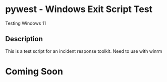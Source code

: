 # pywest - Windows Exit Script Test
Testing Windows 11
## Description
This is a test script for an incident response toolkit. Need to use with winrm

# Coming Soon
